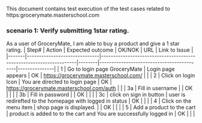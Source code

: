 This document contains test execution of the test cases related to https:grocerymate.masterschool.com
### scenario 1: Verify submitting 1star rating.
As a user of GroceryMate, I am able to buy a product and give a 1 star rating. 
| Step# | Action                       | Expected outcome                                                   | OK/NOK | URL                                       | Link to Issue |
|-------|------------------------------|--------------------------------------------------------------------|--------|-------------------------------------------|---------------|
| 1     | Go to login page GroceryMate | Login page appears                                                 | OK     | https://grocerymate.masterschool.com/     |               |
| 2     | Click on login Icon          | You are directed to login page                                     | OK     | https://grocerymate.masterschool.com/auth |               |
| 3a    | Fill in username             |                                                                    | OK     |                                           |               |
| 3b    | Fill in password             |                                                                    | OK     |                                           |               |
| 3c    | click on sign in button      | user is redirefted to the homepage with logged in status           | OK     |                                           |               |
| 4     | Click on the menu item       | shop page is displayed. |                                          | OK     |                                           |               |
| 5     | Add a product to the cart    | product is added to to the cart and You are successfully logged in | OK     |                                           |               |



